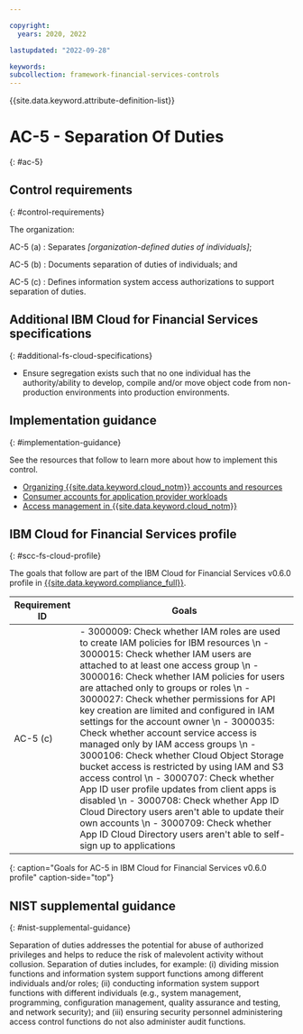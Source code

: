 ```yaml
---

copyright:
  years: 2020, 2022

lastupdated: "2022-09-28"

keywords: 
subcollection: framework-financial-services-controls
---
```


{{site.data.keyword.attribute-definition-list}}

         
# AC-5 - Separation Of Duties
{: #ac-5}

## Control requirements
{: #control-requirements}

The organization:

AC-5 (a)
    : Separates _[organization-defined duties of individuals]_;

AC-5 (b)
    : Documents separation of duties of individuals; and

AC-5 (c)
    : Defines information system access authorizations to support separation of duties.

## Additional IBM Cloud for Financial Services specifications
{: #additional-fs-cloud-specifications}

- Ensure segregation exists such that no one individual has the authority/ability to develop, compile and/or move object code from non-production environments into production environments.

## Implementation guidance
{: #implementation-guidance}

See the resources that follow to learn more about how to implement this control.

- [Organizing {{site.data.keyword.cloud_notm}} accounts and resources](/docs/framework-financial-services?topic=framework-financial-services-shared-account-organization)
- [Consumer accounts for application provider workloads](/docs/framework-financial-services?topic=framework-financial-services-shared-account-consumer)
- [Access management in {{site.data.keyword.cloud_notm}}](/docs/framework-financial-services?topic=framework-financial-services-shared-account-access-management)

## IBM Cloud for Financial Services profile
{: #scc-fs-cloud-profile}

The goals that follow are part of the IBM Cloud for Financial Services v0.6.0 profile in [{{site.data.keyword.compliance_full}}](/docs/security-compliance?topic=security-compliance-getting-started).

| Requirement ID | Goals |
|----------------|-------|
| AC-5 (c) | - 3000009: Check whether IAM roles are used to create IAM policies for IBM resources \n - 3000015: Check whether IAM users are attached to at least one access group \n - 3000016: Check whether IAM policies for users are attached only to groups or roles \n - 3000027: Check whether permissions for API key creation are limited and configured in IAM settings for the account owner \n - 3000035: Check whether account service access is managed only by IAM access groups \n - 3000106: Check whether Cloud Object Storage bucket access is restricted by using IAM and S3 access control \n - 3000707: Check whether App ID user profile updates from client apps is disabled \n - 3000708: Check whether App ID Cloud Directory users aren't able to update their own accounts \n - 3000709: Check whether App ID Cloud Directory users aren't able to self-sign up to applications | 
{: caption="Goals for AC-5 in IBM Cloud for Financial Services v0.6.0 profile" caption-side="top"}

## NIST supplemental guidance
{: #nist-supplemental-guidance}

Separation of duties addresses the potential for abuse of authorized privileges and helps to reduce the risk of malevolent activity without collusion. Separation of duties includes, for example: (i) dividing mission functions and information system support functions among different individuals and/or roles; (ii) conducting information system support functions with different individuals (e.g., system management, programming, configuration management, quality assurance and testing, and network security); and (iii) ensuring security personnel administering access control functions do not also administer audit functions.



